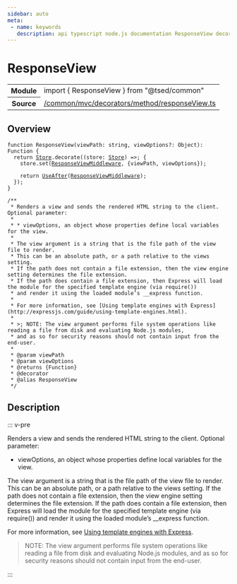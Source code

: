 ```yaml
---
sidebar: auto
meta:
 - name: keywords
   description: api typescript node.js documentation ResponseView decorator
---
```

# ResponseView <Badge text="Decorator" type="decorator"/>
<!-- Summary -->
<section class="symbol-info"><table class="is-full-width"><tbody><tr><th>Module</th><td><div class="lang-typescript"><span class="token keyword">import</span> { ResponseView }&nbsp;<span class="token keyword">from</span>&nbsp;<span class="token string">"@tsed/common"</span></div></td></tr><tr><th>Source</th><td><a href="https://github.com/Romakita/ts-express-decorators/blob/v4.30.1/src//common/mvc/decorators/method/responseView.ts#L0-L0">/common/mvc/decorators/method/responseView.ts</a></td></tr></tbody></table></section>

<!-- Overview -->
## Overview


<pre><code class="typescript-lang ">function <span class="token function">ResponseView</span><span class="token punctuation">(</span>viewPath<span class="token punctuation">:</span> <span class="token keyword">string</span><span class="token punctuation">,</span> viewOptions?<span class="token punctuation">:</span> Object<span class="token punctuation">)</span><span class="token punctuation">:</span> Function <span class="token punctuation">{</span>
  return <a href="/api/core/class/Store.html"><span class="token">Store</span></a>.<span class="token function">decorate</span><span class="token punctuation">(</span><span class="token punctuation">(</span>store<span class="token punctuation">:</span> <a href="/api/core/class/Store.html"><span class="token">Store</span></a><span class="token punctuation">)</span> =&gt<span class="token punctuation">;</span> <span class="token punctuation">{</span>
    store.<span class="token function">set</span><span class="token punctuation">(</span><a href="/api/common/mvc/components/ResponseViewMiddleware.html"><span class="token">ResponseViewMiddleware</span></a><span class="token punctuation">,</span> <span class="token punctuation">{</span>viewPath<span class="token punctuation">,</span> viewOptions<span class="token punctuation">}</span><span class="token punctuation">)</span><span class="token punctuation">;</span>

    return <span class="token function"><a href="/api/common/mvc/decorators/method/UseAfter.html"><span class="token">UseAfter</span></a></span><span class="token punctuation">(</span><a href="/api/common/mvc/components/ResponseViewMiddleware.html"><span class="token">ResponseViewMiddleware</span></a><span class="token punctuation">)</span><span class="token punctuation">;</span>
  <span class="token punctuation">}</span><span class="token punctuation">)</span><span class="token punctuation">;</span>
<span class="token punctuation">}</span>

/**
 * Renders a view and sends the rendered HTML <span class="token keyword">string</span> to the client. Optional parameter<span class="token punctuation">:</span>
 *
 * * viewOptions<span class="token punctuation">,</span> an object whose properties define local variables for the view.
 *
 * The view argument is a <span class="token keyword">string</span> that is the file path of the view file to render.
 * This can be an absolute path<span class="token punctuation">,</span> or a path relative to the views setting.
 * If the path does not contain a file extension<span class="token punctuation">,</span> then the view engine setting determines the file extension.
 * If the path does contain a file extension<span class="token punctuation">,</span> then Express will load the module for the specified template engine <span class="token punctuation">(</span>via <span class="token function">require</span><span class="token punctuation">(</span><span class="token punctuation">)</span><span class="token punctuation">)</span>
 * and render it using the loaded module’s __express function.
 *
 * For more information<span class="token punctuation">,</span> see <span class="token punctuation">[</span>Using template engines with Express<span class="token punctuation">]</span><span class="token punctuation">(</span>http<span class="token punctuation">:</span>//expressjs.com/guide/using-template-engines.html<span class="token punctuation">)</span>.
 *
 * &gt<span class="token punctuation">;</span> NOTE<span class="token punctuation">:</span> The view argument performs file system operations like reading a file <span class="token keyword">from</span> disk and evaluating Node.js modules<span class="token punctuation">,</span>
 * and <span class="token keyword">as</span> so for security reasons should not contain input <span class="token keyword">from</span> the end-user.
 *
 * @param viewPath
 * @param viewOptions
 * @returns <span class="token punctuation">{</span>Function<span class="token punctuation">}</span>
 * @decorator
 * @alias ResponseView
 */</code></pre>



<!-- Description -->
## Description

::: v-pre

Renders a view and sends the rendered HTML string to the client. Optional parameter:

* viewOptions, an object whose properties define local variables for the view.

The view argument is a string that is the file path of the view file to render.
This can be an absolute path, or a path relative to the views setting.
If the path does not contain a file extension, then the view engine setting determines the file extension.
If the path does contain a file extension, then Express will load the module for the specified template engine (via require())
and render it using the loaded module’s __express function.

For more information, see [Using template engines with Express](http://expressjs.com/guide/using-template-engines.html).

> NOTE: The view argument performs file system operations like reading a file from disk and evaluating Node.js modules,
and as so for security reasons should not contain input from the end-user.


:::
